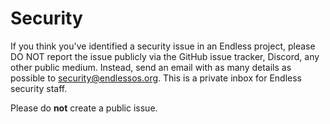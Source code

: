 # Security

If you think you've identified a security issue in an Endless project, please DO NOT report the issue publicly via the GitHub issue tracker, Discord, any other public medium. Instead, send an email with as
many details as possible to [security@endlessos.org](mailto:security@endlessos.org). This is a private inbox for Endless security staff.

Please do **not** create a public issue.
